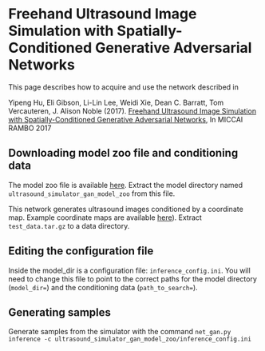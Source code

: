 # Freehand Ultrasound Image Simulation with Spatially-Conditioned Generative Adversarial Networks

This page describes how to acquire and use the network described in

Yipeng Hu, Eli Gibson, Li-Lin Lee, Weidi Xie, Dean C. Barratt, Tom Vercauteren, J. Alison Noble
(2017). [Freehand Ultrasound Image Simulation with Spatially-Conditioned Generative Adversarial Networks](https://arxiv.org/abs/1707.05392), In MICCAI RAMBO 2017

## Downloading model zoo file and conditioning data

The model zoo file is available [here](https://www.dropbox.com/s/etptck5yi1fzvkr/ultrasound_simulator_gan_model_zoo.tar.gz?dl=0).  Extract the model directory named `ultrasound_simulator_gan_model_zoo` from this file.

This network generates ultrasound images conditioned by a coordinate map. Example coordinate maps are available [here](https://www.dropbox.com/s/w0frdlxaie3mndg/test_data.tar.gz?dl=0)). Extract `test_data.tar.gz` to a data directory.

## Editing the configuration file

Inside the model_dir is a configuration file: `inference_config.ini`. You will need to change this file to point to the correct paths for the model directory (`model_dir=`) and the conditioning data (`path_to_search=`).

## Generating samples

Generate samples from the simulator with the command `net_gan.py inference -c ultrasound_simulator_gan_model_zoo/inference_config.ini`


